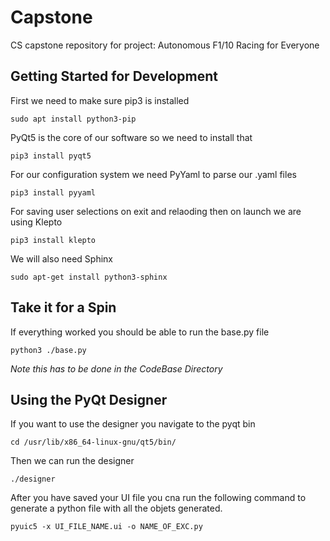 # Capstone
CS capstone repository for project: Autonomous F1/10 Racing for Everyone

## Getting Started for Development

First we need to make sure pip3 is installed

`sudo apt install python3-pip`

PyQt5 is the core of our software so we need to install that

`pip3 install pyqt5`

For our configuration system we need PyYaml to parse our .yaml files

`pip3 install pyyaml`

For saving user selections on exit and relaoding then on launch we are using Klepto

`pip3 install klepto`

We will also need Sphinx

`sudo apt-get install python3-sphinx`

## Take it for a Spin
If everything worked you should be able to run the base.py file 

`python3 ./base.py`

*Note this has to be done in the CodeBase Directory*

## Using the PyQt Designer
If you want to use the designer you navigate to the pyqt bin

`cd /usr/lib/x86_64-linux-gnu/qt5/bin/`

Then we can run the designer

`./designer`

After you have saved your UI file you cna run the following command to generate a python file with all the objets generated.

`pyuic5 -x UI_FILE_NAME.ui -o NAME_OF_EXC.py`

